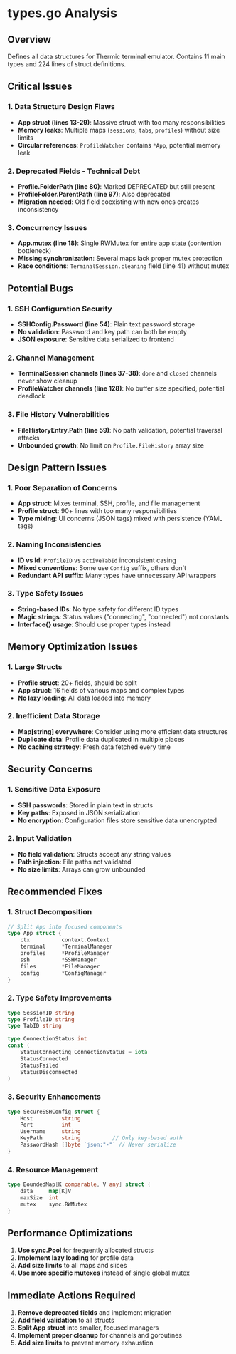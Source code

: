 # types.go Analysis

## Overview
Defines all data structures for Thermic terminal emulator. Contains 11 main types and 224 lines of struct definitions.

## Critical Issues

### 1. **Data Structure Design Flaws**
- **App struct (lines 13-29)**: Massive struct with too many responsibilities
- **Memory leaks**: Multiple maps (`sessions`, `tabs`, `profiles`) without size limits
- **Circular references**: `ProfileWatcher` contains `*App`, potential memory leak

### 2. **Deprecated Fields - Technical Debt**
- **Profile.FolderPath (line 80)**: Marked DEPRECATED but still present
- **ProfileFolder.ParentPath (line 97)**: Also deprecated
- **Migration needed**: Old field coexisting with new ones creates inconsistency

### 3. **Concurrency Issues**
- **App.mutex (line 18)**: Single RWMutex for entire app state (contention bottleneck)
- **Missing synchronization**: Several maps lack proper mutex protection
- **Race conditions**: `TerminalSession.cleaning` field (line 41) without mutex

## Potential Bugs

### 1. **SSH Configuration Security**
- **SSHConfig.Password (line 54)**: Plain text password storage
- **No validation**: Password and key path can both be empty
- **JSON exposure**: Sensitive data serialized to frontend

### 2. **Channel Management**
- **TerminalSession channels (lines 37-38)**: `done` and `closed` channels never show cleanup
- **ProfileWatcher channels (line 128)**: No buffer size specified, potential deadlock

### 3. **File History Vulnerabilities**
- **FileHistoryEntry.Path (line 59)**: No path validation, potential traversal attacks
- **Unbounded growth**: No limit on `Profile.FileHistory` array size

## Design Pattern Issues

### 1. **Poor Separation of Concerns**
- **App struct**: Mixes terminal, SSH, profile, and file management
- **Profile struct**: 90+ lines with too many responsibilities
- **Type mixing**: UI concerns (JSON tags) mixed with persistence (YAML tags)

### 2. **Naming Inconsistencies**
- **ID vs Id**: `ProfileID` vs `activeTabId` inconsistent casing
- **Mixed conventions**: Some use `Config` suffix, others don't
- **Redundant API suffix**: Many types have unnecessary API wrappers

### 3. **Type Safety Issues**
- **String-based IDs**: No type safety for different ID types
- **Magic strings**: Status values ("connecting", "connected") not constants
- **Interface{} usage**: Should use proper types instead

## Memory Optimization Issues

### 1. **Large Structs**
- **Profile struct**: 20+ fields, should be split
- **App struct**: 16 fields of various maps and complex types
- **No lazy loading**: All data loaded into memory

### 2. **Inefficient Data Storage**
- **Map[string] everywhere**: Consider using more efficient data structures
- **Duplicate data**: Profile data duplicated in multiple places
- **No caching strategy**: Fresh data fetched every time

## Security Concerns

### 1. **Sensitive Data Exposure**
- **SSH passwords**: Stored in plain text in structs
- **Key paths**: Exposed in JSON serialization
- **No encryption**: Configuration files store sensitive data unencrypted

### 2. **Input Validation**
- **No field validation**: Structs accept any string values
- **Path injection**: File paths not validated
- **No size limits**: Arrays can grow unbounded

## Recommended Fixes

### 1. **Struct Decomposition**
```go
// Split App into focused components
type App struct {
    ctx          context.Context
    terminal     *TerminalManager
    profiles     *ProfileManager  
    ssh          *SSHManager
    files        *FileManager
    config       *ConfigManager
}
```

### 2. **Type Safety Improvements**
```go
type SessionID string
type ProfileID string
type TabID string

type ConnectionStatus int
const (
    StatusConnecting ConnectionStatus = iota
    StatusConnected
    StatusFailed
    StatusDisconnected
)
```

### 3. **Security Enhancements**
```go
type SecureSSHConfig struct {
    Host         string
    Port         int  
    Username     string
    KeyPath      string          // Only key-based auth
    PasswordHash []byte `json:"-"` // Never serialize
}
```

### 4. **Resource Management**
```go
type BoundedMap[K comparable, V any] struct {
    data     map[K]V
    maxSize  int
    mutex    sync.RWMutex
}
```

## Performance Optimizations
1. **Use sync.Pool** for frequently allocated structs
2. **Implement lazy loading** for profile data
3. **Add size limits** to all maps and slices
4. **Use more specific mutexes** instead of single global mutex

## Immediate Actions Required
1. **Remove deprecated fields** and implement migration
2. **Add field validation** to all structs  
3. **Split App struct** into smaller, focused managers
4. **Implement proper cleanup** for channels and goroutines
5. **Add size limits** to prevent memory exhaustion 